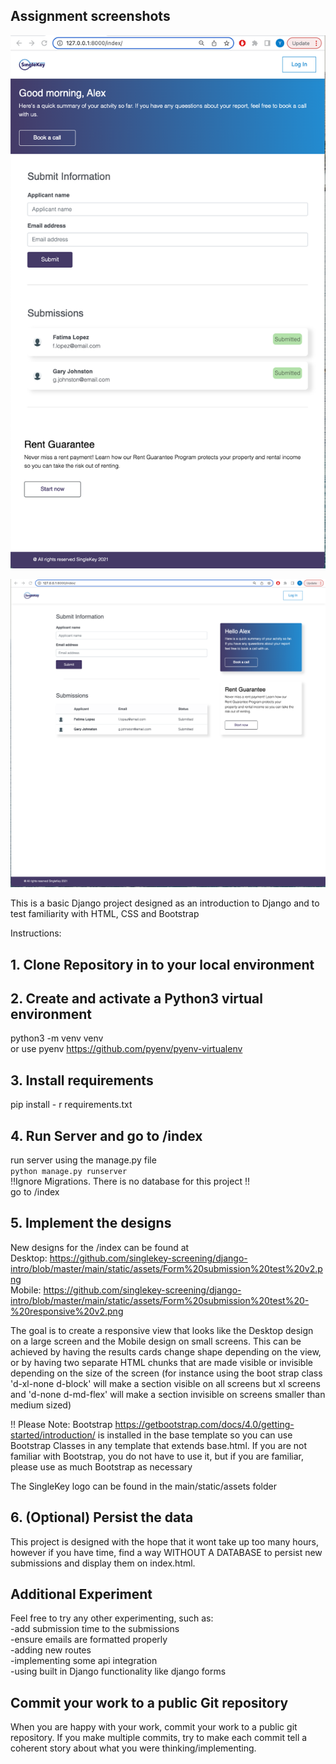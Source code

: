 ## Assignment screenshots

!["Mobile version"](https://github.com/YuliiaMatich/django-intro/blob/master/main/static/assets/Mobile%20version.png)

!["Desktop version"](https://github.com/YuliiaMatich/django-intro/blob/master/main/static/assets/Desktop%20version.png)


This is a basic Django project designed as an introduction to Django and to test familiarity with HTML, CSS and Bootstrap  
  
Instructions:  
  
## 1. Clone Repository in to your local environment  
  
## 2. Create and activate a Python3 virtual environment  
python3 -m venv venv  
or use pyenv <https://github.com/pyenv/pyenv-virtualenv>  

## 3. Install requirements  
pip install - r requirements.txt

## 4. Run Server and go to /index
run server using the manage.py file  
``
python manage.py runserver  
``  
!!Ignore Migrations. There is no database for this project !!  
go to /index  
  
## 5. Implement the designs  
New designs for the /index can be found at  
Desktop: <https://github.com/singlekey-screening/django-intro/blob/master/main/static/assets/Form%20submission%20test%20v2.png>  
Mobile: <https://github.com/singlekey-screening/django-intro/blob/master/main/static/assets/Form%20submission%20test%20-%20responsive%20v2.png>  
  
The goal is to create a responsive view that looks like the Desktop design on a large screen and the Mobile design on small screens. This can be achieved by having the results cards change shape depending on the view, or by having two separate HTML chunks that are made visible or invisible depending on the size of the screen (for instance using the boot strap class 'd-xl-none d-block' will make a section visible on all screens but xl screens and 'd-none d-md-flex' will make a section invisible on screens smaller than medium sized)
  
!! Please Note: Bootstrap <https://getbootstrap.com/docs/4.0/getting-started/introduction/> is installed in the base template so you can use Bootstrap Classes in any template that extends base.html. If you are not familiar with Bootstrap, you do not have to use it, but if you are familiar, please use as much Bootstrap as necessary  
  
The SingleKey logo can be found in the main/static/assets folder

## 6. (Optional) Persist the data  
This project is designed with the hope that it wont take up too many hours, however if you have time, find a way WITHOUT A DATABASE to persist new submissions and display them on index.html.  

## Additional Experiment  
Feel free to try any other experimenting, such as:  
-add submission time to the submissions  
-ensure emails are formatted properly  
-adding new routes  
-implementing some api integration  
-using built in Django functionality like django forms  

## Commit your work to a public Git repository  
When you are happy with your work, commit your work to a public git repository.  If you make multiple commits, try to make each commit tell a coherent story about what you were thinking/implementing.  

